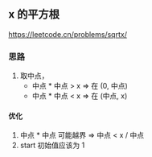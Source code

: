 ## x 的平方根

<https://leetcode.cn/problems/sqrtx/>

### 思路

1. 取中点，
    - 中点 * 中点 > x => 在 (0, 中点)
    - 中点 * 中点 < x => 在 (中点, x)

#### 优化

1. 中点 * 中点 可能越界 => 中点 < x / 中点
2. start 初始值应该为 1
